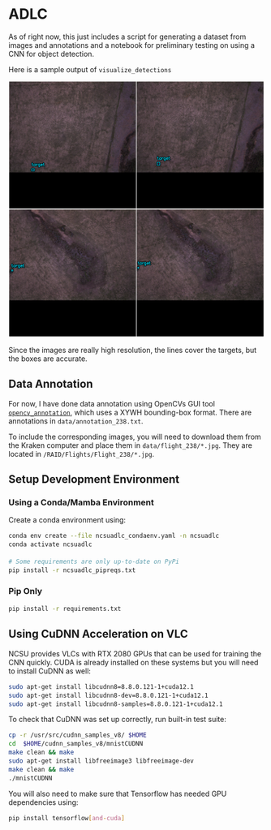 # ADLC

As of right now, this just includes a script for generating a dataset from images and annotations and a notebook for preliminary testing on using a CNN for object detection.

Here is a sample output of `visualize_detections`

![four img with bounding box](./img/output.png)

Since the images are really high resolution, the lines cover the targets, but the boxes are accurate.

## Data Annotation

For now, I have done data annotation using OpenCVs GUI tool [`opencv_annotation`](https://docs.opencv.org/4.x/dc/d88/tutorial_traincascade.html#Preparation-of-the-training-data), which uses a XYWH bounding-box format. There are annotations in `data/annotation_238.txt`.

To include the corresponding images, you will need to download them from the Kraken computer and place them in `data/flight_238/*.jpg`. They are located in `/RAID/Flights/Flight_238/*.jpg`.

## Setup Development Environment

### Using a Conda/Mamba Environment

Create a conda environment using:

```sh
conda env create --file ncsuadlc_condaenv.yaml -n ncsuadlc
conda activate ncsuadlc

# Some requirements are only up-to-date on PyPi
pip install -r ncsuadlc_pipreqs.txt
```

### Pip Only

```sh
pip install -r requirements.txt
```

## Using CuDNN Acceleration on VLC

NCSU provides VLCs with RTX 2080 GPUs that can be used for training the CNN quickly. CUDA is already installed on these systems but you will need to install CuDNN as well:

```sh
sudo apt-get install libcudnn8=8.8.0.121-1+cuda12.1
sudo apt-get install libcudnn8-dev=8.8.0.121-1+cuda12.1
sudo apt-get install libcudnn8-samples=8.8.0.121-1+cuda12.1
```

To check that CuDNN was set up correctly, run built-in test suite:

```sh
cp -r /usr/src/cudnn_samples_v8/ $HOME
cd  $HOME/cudnn_samples_v8/mnistCUDNN
make clean && make
sudo apt-get install libfreeimage3 libfreeimage-dev
make clean && make
./mnistCUDNN
```

You will also need to make sure that Tensorflow has needed GPU dependencies using:

```sh
pip install tensorflow[and-cuda]
```
